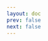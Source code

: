```yaml
---
layout: doc
prev: false
next: false
---
```


<CustomItemBox :item="{
  name: '淡化剂',
  icon: '/wiki/item/blend_white.png',
  type: '染色剂',
  description: '',
  params: {
    stack: 1,
    durability: -1 
  },
  obtain: {
    found: [],
    npc: [],
    shop: [],
    gardening: []
  }
}" />

